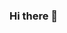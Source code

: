 ### Hi there 👋

<!--
**Sourish-Mukherjee/Sourish-Mukherjee** is a ✨ _special_ ✨ repository because its `README.md` (this file) appears on your GitHub profile.

Here are some ideas to get you started:

- 🔭 I’m currently working on Flutter Project
- 🌱 I’m currently learning Flutter BLOC
- 👯 I’m looking to collaborate on Flutter & Java Projects
- 📫 How to reach me: https://www.linkedin.com/in/sourish-mukherjee/
[![Sourish's github stats](https://github-readme-stats.vercel.app/api?username=Sourish-Mukherjee)](https://github.com/anuraghazra/github-readme-stats)
